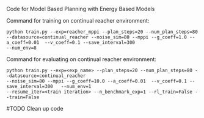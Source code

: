 Code for Model Based Planning with Energy Based Models

Command for training on continual reacher environment:

```
python train.py --exp=reacher_mppi --plan_steps=20 --num_plan_steps=80
--datasource=continual_reacher --noise_sim=80 --mppi --g_coeff=1.0 --a_coeff=0.01  --v_coeff=0.1 --save_interval=300 
--num_env=8 
```

Command for evaluating on continual reacher environment:

```
python train.py --exp=<exp_name> --plan_steps=20 --num_plan_steps=80 --datasource=continual_reacher
--noise_sim=80 --mppi --g_coeff=10.0 --a_coeff=0.01  --v_coeff=0.1 --save_interval=300   --num_env=1 
--resume_iter=<train iteration> --n_benchmark_exp=1 --rl_train=False --train=False
```

#TODO Clean up code
